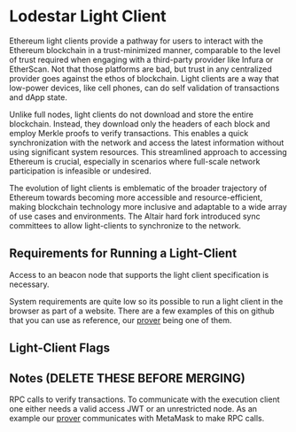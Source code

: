 # Lodestar Light Client

Ethereum light clients provide a pathway for users to interact with the Ethereum blockchain in a trust-minimized manner, comparable to the level of trust required when engaging with a third-party provider like Infura or EtherScan. Not that those platforms are bad, but trust in any centralized provider goes against the ethos of blockchain.  Light clients are a way that low-power devices, like cell phones, can do self validation of transactions and dApp state.

Unlike full nodes, light clients do not download and store the entire blockchain. Instead, they download only the headers of each block and employ Merkle proofs to verify transactions.  This enables a quick synchronization with the network and access the latest information without using significant system resources​. This streamlined approach to accessing Ethereum is crucial, especially in scenarios where full-scale network participation is infeasible or undesired.

The evolution of light clients is emblematic of the broader trajectory of Ethereum towards becoming more accessible and resource-efficient, making blockchain technology more inclusive and adaptable to a wide array of use cases and environments.  The Altair hard fork introduced sync committees to allow light-clients to synchronize to the network.

## Requirements for Running a Light-Client

Access to an beacon node that supports the light client specification is necessary.

System requirements are quite low so its possible to run a light client in the browser as part of a website. There are a few examples of this on github that you can use as reference, our [prover](./prover.md) being one of them.

## Light-Client Flags



## Notes (DELETE THESE BEFORE MERGING) 
RPC calls to verify transactions.  To communicate with the execution client one either needs a valid access JWT or an unrestricted node.  As an example our [prover](./prover.md) communicates with MetaMask to make RPC calls.